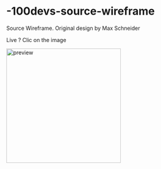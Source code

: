 # -100devs-source-wireframe

Source Wireframe. Original design by Max Schneider

Live ? Clic on the image

[<img src="https://github.com/Angra974/100devs-source-wireframe/source-wireframe-max-schneider.webp" alt="preview" width="300" />](https://angra974.github.io/100devs-source-wireframe/)
